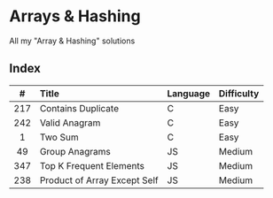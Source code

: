 # Arrays & Hashing

All my "Array & Hashing" solutions

## Index

| **#** | **Title**                    | **Language** | **Difficulty** |
| :---: | :--------------------------- | :----------- | :------------- |
|  217  | Contains Duplicate           | C            | Easy           |
|  242  | Valid Anagram                | C            | Easy           |
|   1   | Two Sum                      | C            | Easy           |
|  49   | Group Anagrams               | JS           | Medium         |
|  347  | Top K Frequent Elements      | JS           | Medium         |
|  238  | Product of Array Except Self | JS           | Medium         |

